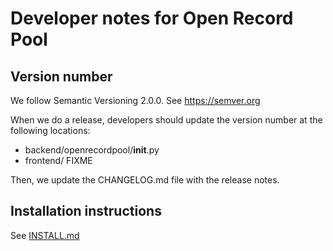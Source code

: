 # Developer notes for Open Record Pool

## Version number
We follow Semantic Versioning 2.0.0.
See https://semver.org

When we do a release, developers should update the version number at the following locations:
- backend/openrecordpool/__init__.py
- frontend/ FIXME

Then, we update the CHANGELOG.md file with the release notes.

## Installation instructions
See [INSTALL.md](https://github.com/walachewaka/open-record-pool/blob/dev/INSTALL.md)

